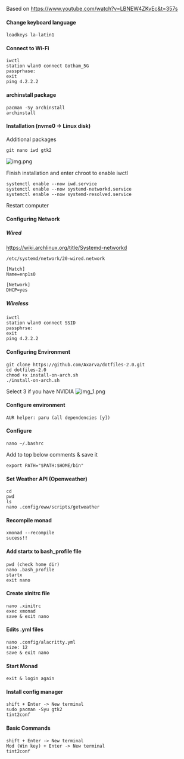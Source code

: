 Based on 
https://www.youtube.com/watch?v=LBNEW4ZKvEc&t=357s

#### Change keyboard language

````shell
loadkeys la-latin1
````
#### Connect to Wi-Fi

````shell
iwctl
station wlan0 connect Gotham_5G
passprhase:
exit
ping 4.2.2.2
````

#### archinstall package
````shell
pacman -Sy archinstall
archinstall
````

#### Installation (nvme0 -> Linux disk)
Additional packages

````shell
git nano iwd gtk2
````
![img.png](images/installation/img.png)

Finish installation and enter chroot to enable iwctl

````shell
systemctl enable --now iwd.service
systemctl enable --now systemd-networkd.service
systemctl enable --now systemd-resolved.service
````

Restart computer

#### Configuring Network

##### Wired
https://wiki.archlinux.org/title/Systemd-networkd
````shell
/etc/systemd/network/20-wired.network

[Match]
Name=enp1s0

[Network]
DHCP=yes
````
##### Wireless
````shell
iwctl
station wlan0 connect SSID
passphrse:
exit
ping 4.2.2.2
````

#### Configuring Environment
````shell
git clone https://github.com/Axarva/dotfiles-2.0.git
cd dotfiles-2.0
chmod +x install-on-arch.sh
./install-on-arch.sh
````
Select 3 if you have NVIDIA
![img_1.png](images/installation/img_1.png)

#### Configure environment

````shell
AUR helper: paru (all dependencies [y])
````
#### Configure
````shell
nano ~/.bashrc
````
Add to top below comments & save it
````shell
export PATH="$PATH:$HOME/bin"
````

#### Set Weather API (Openweather)
````shell
cd
pwd
ls
nano .config/eww/scripts/getweather
````

#### Recompile monad
````shell
xmonad --recompile
sucess!!
````
#### Add startx to bash_profile file 
#### 
````shell
pwd (check home dir)
nano .bash_profile
startx
exit nano
````
#### Create xinitrc file

````shell
nano .xinitrc
exec xmonad
save & exit nano
````

#### Edits .yml files
````shell
nano .config/alacritty.yml
size: 12
save & exit nano
````
#### Start Monad
````shell
exit & login again
````

#### Install config manager
````shell
shift + Enter -> New terminal
sudo pacman -Syu gtk2
tint2conf
````

#### Basic Commands
````shell
shift + Enter -> New terminal
Mod (Win key) + Enter -> New terminal
tint2conf

````
